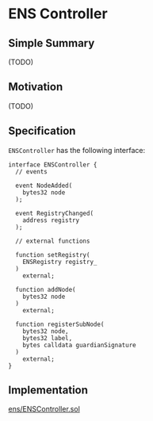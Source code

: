 # ENS Controller

## Simple Summary

(TODO)

## Motivation

(TODO)

## Specification

`ENSController` has the following interface:

```solidity
interface ENSController {
  // events

  event NodeAdded(
    bytes32 node
  );

  event RegistryChanged(
    address registry
  );

  // external functions

  function setRegistry(
    ENSRegistry registry_
  )
    external;

  function addNode(
    bytes32 node
  )
    external;

  function registerSubNode(
    bytes32 node,
    bytes32 label,
    bytes calldata guardianSignature
  )
    external;
}

```

## Implementation

[ens/ENSController.sol](../../src/ens/ENSController.sol)
